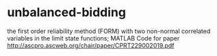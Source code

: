 # unbalanced-bidding
the first order reliability method (FORM) with two non-normal correlated variables in the limit state functions;
MATLAB Code for paper http://ascpro.ascweb.org/chair/paper/CPRT229002019.pdf
